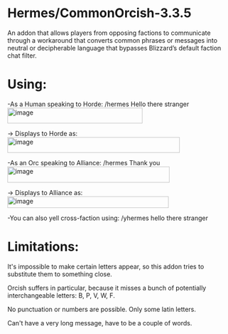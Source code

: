 # Hermes/CommonOrcish-3.3.5

An  addon that allows players from opposing factions to communicate through a workaround that converts common phrases or messages into neutral or decipherable language that bypasses Blizzard’s default faction chat filter.

# Using:

-As a Human speaking to Horde:
  /hermes Hello there stranger
  <img width="304" height="35" alt="image" src="https://github.com/user-attachments/assets/ad6e4d77-d77c-4101-a3b8-d33d06565ca8" />


→ Displays to Horde as:
  <img width="388" height="35" alt="image" src="https://github.com/user-attachments/assets/b2ca2056-9b84-4d8a-9615-4e8101c1eea6" />


-As an Orc speaking to Alliance:
  /hermes Thank you
  <img width="365" height="36" alt="image" src="https://github.com/user-attachments/assets/e156f6ec-43f1-4824-8993-5b085da790a6" />


→ Displays to Alliance as:
  <img width="363" height="26" alt="image" src="https://github.com/user-attachments/assets/d19ad02f-2c2b-4ec1-becc-d37f469d9227" />


-You can also yell cross-faction using:
  /yhermes hello there stranger

# Limitations:

It's impossible to make certain letters appear, so this addon tries to substitute them to something close.

Orcish suffers in particular, because it misses a bunch of potentially interchangeable letters: B, P, V, W, F.

No punctuation or numbers are possible. Only some latin letters.

Can't have a very long message, have to be a couple of words.
